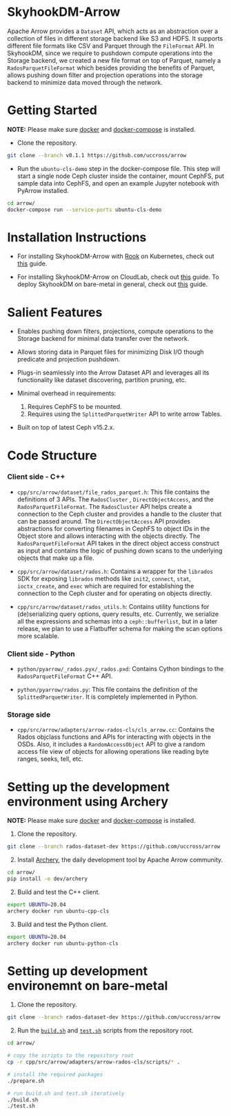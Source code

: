 <!---
  Licensed to the Apache Software Foundation (ASF) under one
  or more contributor license agreements.  See the NOTICE file
  distributed with this work for additional information
  regarding copyright ownership.  The ASF licenses this file
  to you under the Apache License, Version 2.0 (the
  "License"); you may not use this file except in compliance
  with the License.  You may obtain a copy of the License at

    http://www.apache.org/licenses/LICENSE-2.0

  Unless required by applicable law or agreed to in writing,
  software distributed under the License is distributed on an
  "AS IS" BASIS, WITHOUT WARRANTIES OR CONDITIONS OF ANY
  KIND, either express or implied.  See the License for the
  specific language governing permissions and limitations
  under the License.
-->

# SkyhookDM-Arrow

Apache Arrow provides a `Dataset` API, which acts as an abstraction over a collection of files in different storage backend like S3 and HDFS. It supports different file formats like CSV and Parquet through the `FileFormat` API. In SkyhookDM, since we require to pushdown
compute operations into the Storage backend, we created a new file format on top of Parquet, namely a `RadosParquetFileFormat` which besides providing the benefits of Parquet, allows pushing down filter and projection operations into the storage backend to minimize data moved through the network.

# Getting Started

**NOTE:** Please make sure [docker](https://docs.docker.com/engine/install/ubuntu/) and [docker-compose](https://docs.docker.com/compose/install/) is installed.

* Clone the repository.
```bash
git clone --branch v0.1.1 https://github.com/uccross/arrow
```

* Run the `ubuntu-cls-demo` step in the docker-compose file. This step will start a single node Ceph cluster inside the container, mount CephFS, put sample data into CephFS, and open an example Jupyter notebook with PyArrow installed.
```bash
cd arrow/
docker-compose run --service-ports ubuntu-cls-demo
```

# Installation Instructions

* For installing SkyhookDM-Arrow with [Rook](https://rook.io) on Kubernetes, check out [this](https://github.com/uccross/skyhookdm-arrow-docker/blob/master/README.md#deploying-skyhookdm-arrow-on-a-rook-cluster) guide.

* For installing SkyhookDM-Arrow on CloudLab, check out [this](https://github.com/uccross/skyhookdm-workflows/tree/master/cloudlab#deploy-ceph-skyhookdm-on-cloudlab) guide. To deploy SkyhookDM on bare-metal in general, check out [this](docs/deploy.md) guide.
 
# Salient Features

* Enables pushing down filters, projections, compute operations to the Storage backend for minimal data transfer over the network.

* Allows storing data in Parquet files for minimizing Disk I/O though predicate and projection pushdown.

* Plugs-in seamlessly into the Arrow Dataset API and leverages all its functionality like dataset discovering,  partition pruning, etc.

* Minimal overhead in requirements: 
    1) Requires CephFS to be mounted. 
    2) Requires using the `SplittedParquetWriter` API to write arrow Tables.

* Built on top of latest Ceph v15.2.x.

# Code Structure

### Client side - C++

* `cpp/src/arrow/dataset/file_rados_parquet.h`: This file contains the definitions of 3 APIs. The `RadosCluster` , `DirectObjectAccess`, and the `RadosParquetFileFormat`. The `RadosCluster` API helps create a connection to the Ceph cluster and provides a handle to the cluster that can be passed around. The `DirectObjectAccess` API provides abstractions for converting filenames in CephFS to object IDs in the Object store and allows interacting with the objects directly. The `RadosParquetFileFormat` API takes in the direct object access construct as input and contains the logic of pushing down scans to the underlying objects that make up a file.

* `cpp/src/arrow/dataset/rados.h`: Contains a wrapper for the `librados` SDK for exposing `librados` methods like `init2`, `connect`, `stat`, `ioctx_create`, and `exec` which are required for establishing the connection to the Ceph cluster and for operating on objects directly. 

* `cpp/src/arrow/dataset/rados_utils.h`: Contains utility functions for (de)serializing query options, query results, etc. Currently, we serialize all the expressions and schemas into a `ceph::bufferlist`, but in a later release, we plan to use a Flatbuffer schema for making the scan options more scalable.

### Client side - Python

* `python/pyarrow/_rados.pyx/_rados.pxd`: Contains Cython bindings to the `RadosParquetFileFormat` C++ API.

* `python/pyarrow/rados.py`: This file contains the definition of the `SplittedParquetWriter`. It is completely implemented in Python.

### Storage side

* `cpp/src/arrow/adapters/arrow-rados-cls/cls_arrow.cc`: Contains the Rados objclass functions and APIs for interacting with objects in the OSDs. Also, it includes a `RandomAccessObject` API to give a random access file view of objects for allowing operations like reading byte ranges, seeks, tell, etc. 

# Setting up the development environment using Archery

**NOTE:** Please make sure [docker](https://docs.docker.com/engine/install/ubuntu/) and [docker-compose](https://docs.docker.com/compose/install/) is installed.

1. Clone the repository.
```bash
git clone --branch rados-dataset-dev https://github.com/uccross/arrow
```

2. Install [Archery](https://arrow.apache.org/docs/developers/archery.html#), the daily development tool by Apache Arrow community.
```bash
cd arrow/
pip install -e dev/archery
```

2. Build and test the C++ client.
```bash
export UBUNTU=20.04
archery docker run ubuntu-cpp-cls
```

3. Build and test the Python client.
```bash
export UBUNTU=20.04
archery docker run ubuntu-python-cls
```

# Setting up development environemnt on bare-metal

1. Clone the repository.
```bash
git clone --branch rados-dataset-dev https://github.com/uccross/arrow
```

2. Run the [`build.sh`](./scripts/build.sh) and [`test.sh`](./scripts/test.sh) scripts from the repository root.
```bash
cd arrow/

# copy the scripts to the repository root
cp -r cpp/src/arrow/adapters/arrow-rados-cls/scripts/* .

# install the required packages
./prepare.sh 

# run build.sh and test.sh iteratively
./build.sh
./test.sh
```
